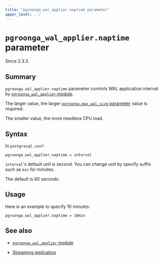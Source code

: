 ```yaml
---
title: "pgroonga_wal_applier.naptime parameter"
upper_level: ../
---
```


# `pgroonga_wal_applier.naptime` parameter

Since 2.3.3.

## Summary

`pgroonga_wal_applier.naptime` parameter controls WAL application interval by [`pgroonga_wal_applier` module][pgroonga-wal-applier].

The larger value, the larger [`pgroonga.max_wal_size` parameter][max-wal-size] value is required.

The smaller value, the more needless CPU load.

## Syntax

In `postgresql.conf`:

```text
pgroonga_wal_applier.naptime = interval
```

`interval`'s default unit is second. You can change unit by specify suffix such as `min` for minutes.

The default is 60 seconds.

## Usage

Here is an example to specify 10 minutes:

```text
pgroonga_wal_applier.naptime = 10min
```

## See also

  * [`pgroonga_wal_applier` module][pgroonga-wal-applier]

  * [Streaming replication][streaming-replication]

[pgroonga-wal-applier]:../modules/pgroonga-wal-applier.html

[streaming-replication]:../streaming-replication.html

[max-wal-size]:max-wal-size.html
